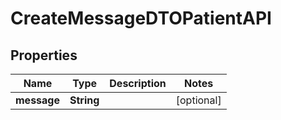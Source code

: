 

# CreateMessageDTOPatientAPI


## Properties

| Name | Type | Description | Notes |
|------------ | ------------- | ------------- | -------------|
|**message** | **String** |  |  [optional] |



